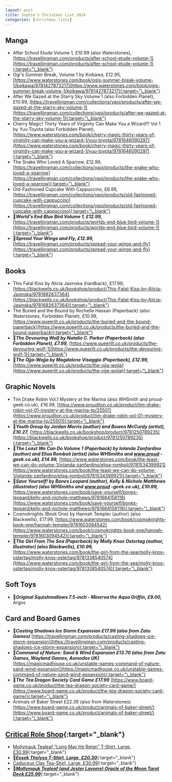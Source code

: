 ```yaml
---
layout: post
title: Sophie's Christmas List 2024
categories: [christmas_lists]
---
```


## Manga

- After School Etude Volume 1, £10.99 (also Waterstones), [https://travellingman.com/products/after-school-etude-volume-1](https://travellingman.com/products/after-school-etude-volume-1){:target="\_blank"}
- Ogi's Summer Break, Volume 1 by Koikawa, £12.95, [https://www.waterstones.com/book/ogis-summer-break-volume-1/koikawa/9781427873217](https://www.waterstones.com/book/ogis-summer-break-volume-1/koikawa/9781427873217){:target="\_blank"}
- After We Gazed at the Starry Sky Volume 1 (also Forbidden Planet), £10.99, [https://travellingman.com/collections/yaoi/products/after-we-gazed-at-the-starry-sky-volume-1](https://travellingman.com/collections/yaoi/products/after-we-gazed-at-the-starry-sky-volume-1){:target="\_blank"}
- Cherry Magic! Thirty Years of Virginity Can Make You a Wizard?! Vol 1 by Yuu Toyota (also Forbidden Planet), [https://www.waterstones.com/book/cherry-magic-thirty-years-of-virginity-can-make-you-a-wizard-1/yuu-toyota/9781646090297](https://www.waterstones.com/book/cherry-magic-thirty-years-of-virginity-can-make-you-a-wizard-1/yuu-toyota/9781646090297){:target="\_blank"}
- The Snake Who Loved A Sparrow, £12.99, [https://travellingman.com/collections/yaoi/products/the-snake-who-loved-a-sparrow](https://travellingman.com/collections/yaoi/products/the-snake-who-loved-a-sparrow){:target="\_blank"}
- Old-Fashioned Cupcake With Cappuccino, £6.99, [https://travellingman.com/collections/yaoi/products/old-fashioned-cupcake-with-cappuccino](https://travellingman.com/collections/yaoi/products/old-fashioned-cupcake-with-cappuccino){:target="\_blank"}
- 🌟**_World's End Blue Bird Volume 1, £12.99,_** [https://travellingman.com/products/worlds-end-blue-bird-volume-1](https://travellingman.com/products/worlds-end-blue-bird-volume-1){:target="\_blank"}
- 🌟**_Spread Your Wings and Fly, £12.99,_** [https://travellingman.com/products/spread-your-wings-and-fly](https://travellingman.com/products/spread-your-wings-and-fly){:target="\_blank"}

## Books

- This Fatal Kiss by Alicia Jasinska (hardback), £17.99, [https://blackwells.co.uk/bookshop/product/This-Fatal-Kiss-by-Alicia-Jasinska/9781682637364](https://blackwells.co.uk/bookshop/product/This-Fatal-Kiss-by-Alicia-Jasinska/9781682637364){:target="\_blank"}
- The Buried and the Bound by Rochelle Hassan (Paperback) (also Waterstones, Forbidden Planet), £10.99, [https://www.queerlit.co.uk/products/the-buried-and-the-bound-paperback](https://www.queerlit.co.uk/products/the-buried-and-the-bound-paperback){:target="\_blank"}
- 🌟**_The Devouring Wolf by Natalie C. Parker (Paperback) (also Forbidden Planet), £7.99,_** [https://www.queerlit.co.uk/products/the-devouring-wolf-1](https://www.queerlit.co.uk/products/the-devouring-wolf-1){:target="\_blank"}
- 🌟**_The Ojja-Wojja by Magdalene Visaggio (Paperback), £12.99,_** [https://www.queerlit.co.uk/products/the-ojja-wojja](https://www.queerlit.co.uk/products/the-ojja-wojja){:target="\_blank"}

## Graphic Novels

- Tim Drake Robin Vol.1 Mystery at the Marina (also WHSmith and proud-geek.co.uk), £16.99, [https://www.proudlion.co.uk/product/tim-drake-robin-vol-01-mystery-at-the-marina-tp/25501](https://www.proudlion.co.uk/product/tim-drake-robin-vol-01-mystery-at-the-marina-tp/25501){:target="\_blank"}
- 🌟**_Youth Group by Jordan Morris (author) and Bowen McCurdy (artist), £10.27,_** [https://blackwells.co.uk/bookshop/product/9781250789235](https://blackwells.co.uk/bookshop/product/9781250789235){:target="\_blank"}
- 🌟**_The Least We Can Do Volume 1 (Paperback) by Iolanda Zanfardino (author) and Elisa Romboli (artist) (also WHSmiths and www.proud -geek.co.uk), £14.99,_** [https://www.waterstones.com/book/the-least-we-can-do-volume-1/iolanda-zanfardino/elisa-romboli/9781534399921](https://www.waterstones.com/book/the-least-we-can-do-volume-1/iolanda-zanfardino/elisa-romboli/9781534399921){:target="\_blank"}
- 🌟**_Save Yourself! by Bones Leopard (author), Kelly & Nichole Matthews (illustrator) (also WHSmiths and www.proud -geek.co.uk), £10.99,_** [https://www.waterstones.com/book/save-yourself/bones-leopard/kelly-and-nichole-matthews/9781684158119](https://www.waterstones.com/book/save-yourself/bones-leopard/kelly-and-nichole-matthews/9781684158119){:target="\_blank"}
- Cosmoknights (Book One) by Hannah Templer (author) (also Blackwells), £17.99, [https://www.waterstones.com/book/cosmoknights-book-one/hannah-templer/9781603094542](https://www.waterstones.com/book/cosmoknights-book-one/hannah-templer/9781603094542){:target="\_blank"}
- 🌟**_The Girl From The Sea (Paperback) by Molly Knox Ostertag (author, illustrator) (also Blackwells), £10.99,_** [https://www.waterstones.com/book/the-girl-from-the-sea/molly-knox-ostertag/molly-knox-ostertag/9781338540574](https://www.waterstones.com/book/the-girl-from-the-sea/molly-knox-ostertag/molly-knox-ostertag/9781338540574){:target="\_blank"}

## Soft Toys

- 🌟**_Original Squishmallows 7.5-inch - Minerva the Aqua Griffin, £9.00,_** Argos

## Card and Board Games

- 🌟**_Casting Shadows Ice Storm Expansion £17.99 (also from Zatu Games)_** [https://travellingman.com/products/casting-shadows-ice-storm-expansion](https://travellingman.com/products/casting-shadows-ice-storm-expansion){:target="\_blank"}
- 🌟**_Command of Nature: Sand & Wind Expansion £13.70 (also from Zatu Games, Wayland Games, Asmodee UK)_** [https://magicmadhouse.co.uk/unstable-games-command-of-nature-sand-wind-expansion](https://magicmadhouse.co.uk/unstable-games-command-of-nature-sand-wind-expansion){:target="\_blank"}
- 🌟**_The Tea Dragon Society Card Game £17.99_** [https://www.board-game.co.uk/product/the-tea-dragon-society-card-game/](https://www.board-game.co.uk/product/the-tea-dragon-society-card-game/){:target="\_blank"}
- Animals of Baker Street £22.39 (also from Waterstones) [https://www.board-game.co.uk/product/animals-of-baker-street/](https://www.board-game.co.uk/product/animals-of-baker-street/){:target="\_blank"}

## [Critical Role Shop](https://shop.critrole.co.uk/){:target="\_blank"}

- [Mollymauk Tealeaf "Long May He Reign" T-Shirt, Large, £30.99](https://shop.critrole.co.uk/products/mollymauk-tealeaf-long-may-he-reign-t-shirt){:target="\_blank"}
- 🌟[**_Essek Thelyss T-Shirt, Large, £20.30_**](https://shop.critrole.co.uk/products/essek-thelyss-t-shirt){:target="\_blank"}
- [Caduceus Clay Tea-Shirt, Large, £30.99](https://shop.critrole.co.uk/products/caduceus-clay-tea-shirt){:target="\_blank"}
- 🌟**_[Mollymauk Tealeaf (and Jester Lavorre) Oracle of the Moon Tarot Deck £25.99](https://shop.critrole.co.uk/products/mollymauk-tealeaf-and-jester-lavorre-oracle-of-the-moon-tarot-deck)_**{:target="\_blank"}
